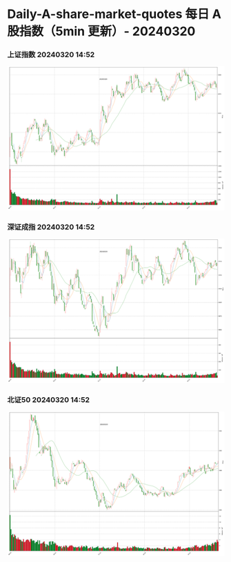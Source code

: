 
# Daily-A-share-market-quotes 每日 A 股指数（5min 更新）- 20240320

### 上证指数 20240320 14:52
![](./fig/2024/3/20240320-sh000001.png)

### 深证成指 20240320 14:52
![](./fig/2024/3/20240320-sz399001.png)

### 北证50 20240320 14:52
![](./fig/2024/3/20240320-bj899050.png)
